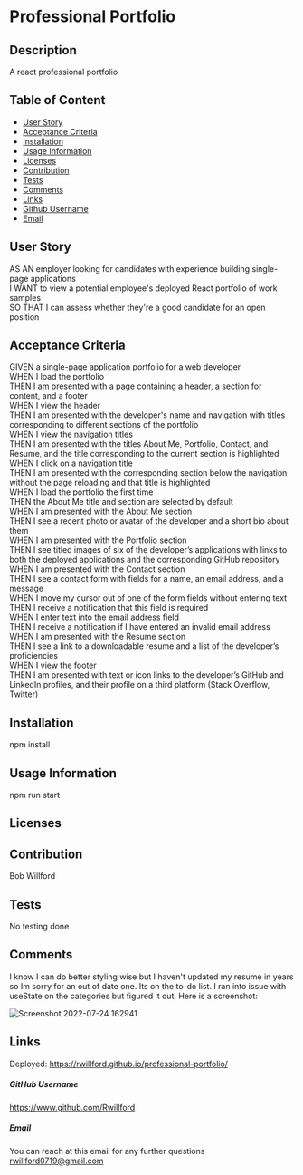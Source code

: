 # Professional Portfolio

  

  ## Description
  A react professional portfolio

  ## Table of Content
  * [User Story](#UserStory)
  * [Acceptance Criteria](#AcceptanceCriteria)
  * [Installation](#Installation)
  * [Usage Information](#UsageInformation)
  * [Licenses](#Licenses)
  * [Contribution](#Contribution)
  * [Tests](#Tests)
  * [Comments](#Comments)
  * [Links](#Links)
  * [Github Username](#Github)
  * [Email](#Email)

  ## User Story
  AS AN employer looking for candidates with experience building single-page applications<br>
  I WANT to view a potential employee's deployed React portfolio of work samples<br>
  SO THAT I can assess whether they're a good candidate for an open position<br>
  
  ## Acceptance Criteria
  GIVEN a single-page application portfolio for a web developer<br>
  WHEN I load the portfolio<br>
  THEN I am presented with a page containing a header, a section for content, and a footer<br>
  WHEN I view the header<br>
  THEN I am presented with the developer's name and navigation with titles corresponding to different sections of the portfolio<br>
  WHEN I view the navigation titles<br>
  THEN I am presented with the titles About Me, Portfolio, Contact, and Resume, and the title corresponding to the current section is highlighted<br>
  WHEN I click on a navigation title<br>
  THEN I am presented with the corresponding section below the navigation without the page reloading and that title is highlighted<br>
  WHEN I load the portfolio the first time<br>
  THEN the About Me title and section are selected by default<br>
  WHEN I am presented with the About Me section<br>
  THEN I see a recent photo or avatar of the developer and a short bio about them<br>
  WHEN I am presented with the Portfolio section<br>
  THEN I see titled images of six of the developer’s applications with links to both the deployed applications and the corresponding GitHub repository<br>
  WHEN I am presented with the Contact section<br>
  THEN I see a contact form with fields for a name, an email address, and a message<br>
  WHEN I move my cursor out of one of the form fields without entering text<br>
  THEN I receive a notification that this field is required<br>
  WHEN I enter text into the email address field<br>
  THEN I receive a notification if I have entered an invalid email address<br>
  WHEN I am presented with the Resume section<br>
  THEN I see a link to a downloadable resume and a list of the developer’s proficiencies<br>
  WHEN I view the footer<br>
  THEN I am presented with text or icon links to the developer’s GitHub and LinkedIn profiles, and their profile on a third platform (Stack Overflow, Twitter) <br>
   
  ## Installation
  npm install

  ## Usage Information
  npm run start

  ## Licenses
  
      
      
  
  ## Contribution
  Bob Willford

  ## Tests
  No testing done

  ## Comments
  
  I know I can do better styling wise but I haven't updated my resume in years so Im sorry for an out of date one. Its on the to-do list.
  I ran into issue with useState on the categories but figured it out. 
  Here is a screenshot:
  
  
![Screenshot 2022-07-24 162941](https://user-images.githubusercontent.com/99914942/180671612-12fb6f95-56bf-47fa-8849-6eb58e147b6a.jpg)


  ## Links
  Deployed: https://rwillford.github.io/professional-portfolio/
  

  ##### GitHub Username
  https://www.github.com/Rwillford

  ##### Email
  You can reach at this email for any further questions
  rwillford0719@gmail.com

